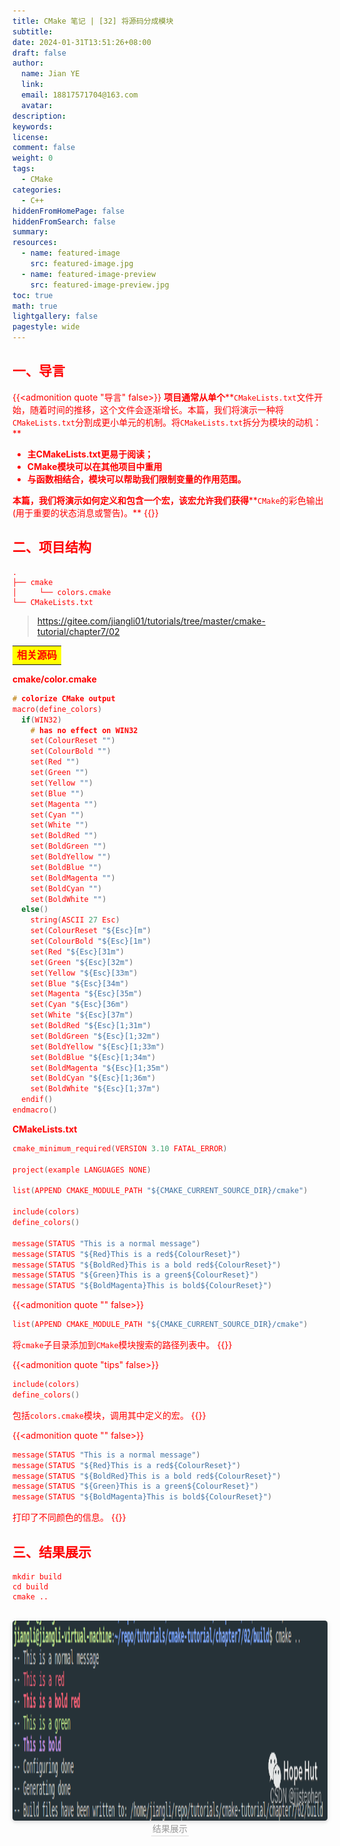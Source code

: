 ```yaml
---
title: CMake 笔记 | [32] 将源码分成模块
subtitle:
date: 2024-01-31T13:51:26+08:00
draft: false
author:
  name: Jian YE
  link:
  email: 18817571704@163.com
  avatar:
description:
keywords:
license:
comment: false
weight: 0
tags:
  - CMake
categories:
  - C++
hiddenFromHomePage: false
hiddenFromSearch: false
summary:
resources:
  - name: featured-image
    src: featured-image.jpg
  - name: featured-image-preview
    src: featured-image-preview.jpg
toc: true
math: true
lightgallery: false
pagestyle: wide
---
```


## 一、导言

{{<admonition quote "导言" false>}}
**项目通常从单个****`CMakeLists.txt`文件开始，随着时间的推移，这个文件会逐渐增长。本篇，我们将演示一种将`CMakeLists.txt`分割成更小单元的机制。将`CMakeLists.txt`拆分为模块的动机：**

- **主CMakeLists.txt更易于阅读；**
- **CMake模块可以在其他项目中重用**
- **与函数相结合，模块可以帮助我们限制变量的作用范围。**

**本篇，我们将演示如何定义和包含一个宏，该宏允许我们获得****`CMake`的彩色输出(用于重要的状态消息或警告)。**
{{</admonition>}}

## 二、项目结构

```shell
.
├── cmake
│     └── colors.cmake
└── CMakeLists.txt
```

> https://gitee.com/jiangli01/tutorials/tree/master/cmake-tutorial/chapter7/02



<table><body text=red><tr><td style="text-align:left;font-weight:bold" bgcolor=yellow><font size="3" color="red">相关源码</font></td></tr></body></table>



**cmake/color.cmake**

```c++
# colorize CMake output
macro(define_colors)
  if(WIN32)
    # has no effect on WIN32
    set(ColourReset "")
    set(ColourBold "")
    set(Red "")
    set(Green "")
    set(Yellow "")
    set(Blue "")
    set(Magenta "")
    set(Cyan "")
    set(White "")
    set(BoldRed "")
    set(BoldGreen "")
    set(BoldYellow "")
    set(BoldBlue "")
    set(BoldMagenta "")
    set(BoldCyan "")
    set(BoldWhite "")
  else()
    string(ASCII 27 Esc)
    set(ColourReset "${Esc}[m")
    set(ColourBold "${Esc}[1m")
    set(Red "${Esc}[31m")
    set(Green "${Esc}[32m")
    set(Yellow "${Esc}[33m")
    set(Blue "${Esc}[34m")
    set(Magenta "${Esc}[35m")
    set(Cyan "${Esc}[36m")
    set(White "${Esc}[37m")
    set(BoldRed "${Esc}[1;31m")
    set(BoldGreen "${Esc}[1;32m")
    set(BoldYellow "${Esc}[1;33m")
    set(BoldBlue "${Esc}[1;34m")
    set(BoldMagenta "${Esc}[1;35m")
    set(BoldCyan "${Esc}[1;36m")
    set(BoldWhite "${Esc}[1;37m")
  endif()
endmacro()
```

**CMakeLists.txt**

```c++
cmake_minimum_required(VERSION 3.10 FATAL_ERROR)

project(example LANGUAGES NONE)

list(APPEND CMAKE_MODULE_PATH "${CMAKE_CURRENT_SOURCE_DIR}/cmake")

include(colors)
define_colors()

message(STATUS "This is a normal message")
message(STATUS "${Red}This is a red${ColourReset}")
message(STATUS "${BoldRed}This is a bold red${ColourReset}")
message(STATUS "${Green}This is a green${ColourReset}")
message(STATUS "${BoldMagenta}This is bold${ColourReset}")
```

{{<admonition quote "" false>}}

```c++
list(APPEND CMAKE_MODULE_PATH "${CMAKE_CURRENT_SOURCE_DIR}/cmake")
```

将`cmake`子目录添加到`CMake`模块搜索的路径列表中。
{{</admonition>}}

{{<admonition quote "tips" false>}}
```c++
include(colors)
define_colors()
```

包括`colors.cmake`模块，调用其中定义的宏。
{{</admonition>}}

{{<admonition quote "" false>}}
```c++
message(STATUS "This is a normal message")
message(STATUS "${Red}This is a red${ColourReset}")
message(STATUS "${BoldRed}This is a bold red${ColourReset}")
message(STATUS "${Green}This is a green${ColourReset}")
message(STATUS "${BoldMagenta}This is bold${ColourReset}")
```

打印了不同颜色的信息。
{{</admonition>}}

## 三、结果展示

```shell
mkdir build
cd build
cmake ..
```

<br>
<center>
  <img src="images/3_01.png" width="640" height="320" align=center style="border-radius: 0.3125em; box-shadow: 0 2px 4px 0 rgba(34,36,38,.12),0 2px 10px 0 rgba(34,36,38,.08);">
  <br>
  <div style="color:orange; border-bottom: 1px solid #d9d9d9; display: inline-block; color: #999; padding: 2px;">结果展示</div>
</center>
<br>



